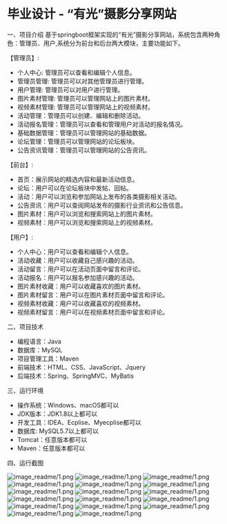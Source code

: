 毕业设计 - “有光”摄影分享网站
=
一、项目介绍
基于springboot框架实现的“有光”摄影分享网站，系统包含两种角色：管理员、用户,系统分为前台和后台两大模块，主要功能如下。

【管理员】:
- 个人中心: 管理员可以查看和编辑个人信息。
- 管理员管理: 管理员可以对其他管理员进行管理。
- 用户管理: 管理员可以对用户进行管理。
- 图片素材管理: 管理员可以管理网站上的图片素材。
- 视频素材管理: 管理员可以管理网站上的视频素材。
- 活动管理：管理员可以创建、编辑和删除活动。
- 活动报名管理：管理员可以查看和管理用户对活动的报名情况。
- 基础数据管理：管理员可以管理网站的基础数据。
- 论坛管理：管理员可以管理网站的论坛板块。
- 公告资讯管理：管理员可以管理网站的公告资讯。

【前台】:
- 首页：展示网站的精选内容和最新活动信息。
- 论坛：用户可以在论坛板块中发帖、回帖。
- 活动：用户可以浏览和参加网站上发布的各类摄影相关活动。
- 公告资讯：用户可以查阅网站发布的摄影行业资讯和公告信息。
- 图片素材：用户可以浏览和搜索网站上的图片素材。
- 视频素材：用户可以浏览和搜索网站上的视频素材。

【用户】:
- 个人中心：用户可以查看和编辑个人信息。
- 活动收藏：用户可以收藏自己感兴趣的活动。
- 活动留言：用户可以在活动页面中留言和评论。
- 活动报名：用户可以报名参加感兴趣的活动。
- 图片素材收藏：用户可以收藏喜欢的图片素材。
- 图片素材留言：用户可以在图片素材页面中留言和评论。
- 视频素材收藏：用户可以收藏喜欢的视频素材。
- 视频素材留言：用户可以在视频素材页面中留言和评论。


二、项目技术
- 编程语言：Java
- 数据库：MySQL
- 项目管理工具：Maven
- 前端技术：HTML、CSS、JavaScript、Jquery
- 后端技术：Spring、SpringMVC、MyBatis

三、运行环境
- 操作系统：Windows、macOS都可以
- JDK版本：JDK1.8以上都可以
- 开发工具：IDEA、Ecplise、Myecplise都可以
- 数据库: MySQL5.7以上都可以
- Tomcat：任意版本都可以
- Maven：任意版本都可以

四、运行截图

![image_readme/1.png](https://github.com/jasonlin233-cell/youguangsheyingwz/blob/main/image_readme/1.png)
![image_readme/1.png](https://github.com/jasonlin233-cell/youguangsheyingwz/blob/main/image_readme/2.png)
![image_readme/1.png](https://github.com/jasonlin233-cell/youguangsheyingwz/blob/main/image_readme/3.png)
![image_readme/1.png](https://github.com/jasonlin233-cell/youguangsheyingwz/blob/main/image_readme/4.png)
![image_readme/1.png](https://github.com/jasonlin233-cell/youguangsheyingwz/blob/main/image_readme/5.png)
![image_readme/1.png](https://github.com/jasonlin233-cell/youguangsheyingwz/blob/main/image_readme/6.png)
![image_readme/1.png](https://github.com/jasonlin233-cell/youguangsheyingwz/blob/main/image_readme/7.png)
![image_readme/1.png](https://github.com/jasonlin233-cell/youguangsheyingwz/blob/main/image_readme/8.png)
![image_readme/1.png](https://github.com/jasonlin233-cell/youguangsheyingwz/blob/main/image_readme/9.png)
![image_readme/1.png](https://github.com/jasonlin233-cell/youguangsheyingwz/blob/main/image_readme/10.png)
![image_readme/1.png](https://github.com/jasonlin233-cell/youguangsheyingwz/blob/main/image_readme/11.png)
![image_readme/1.png](https://github.com/jasonlin233-cell/youguangsheyingwz/blob/main/image_readme/12.png)
![image_readme/1.png](https://github.com/jasonlin233-cell/youguangsheyingwz/blob/main/image_readme/13.png)
![image_readme/1.png](https://github.com/jasonlin233-cell/youguangsheyingwz/blob/main/image_readme/14.png)
![image_readme/1.png](https://github.com/jasonlin233-cell/youguangsheyingwz/blob/main/image_readme/15.png)
![image_readme/1.png](https://github.com/jasonlin233-cell/youguangsheyingwz/blob/main/image_readme/16.png)
![image_readme/1.png](https://github.com/jasonlin233-cell/youguangsheyingwz/blob/main/image_readme/17.png)
